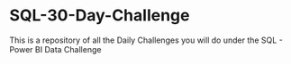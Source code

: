 # SQL-30-Day-Challenge
This is a repository of all the Daily Challenges you will do under the SQL - Power BI Data Challenge
